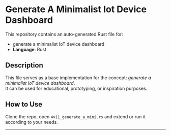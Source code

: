 # Generate A Minimalist Iot Device Dashboard

This repository contains an auto-generated Rust file for:

- generate a minimalist IoT device dashboard
- **Language**: Rust

## Description

This file serves as a base implementation for the concept: *generate a minimalist IoT device dashboard*.  
It can be used for educational, prototyping, or inspiration purposes.

## How to Use

Clone the repo, open `4v11_generate_a_mini.rs` and extend or run it according to your needs.

---


